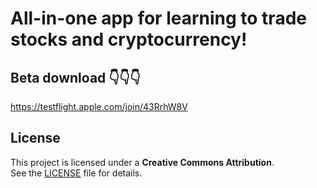 # All-in-one app for learning to trade stocks and cryptocurrency!
## Beta download 👇👇👇
https://testflight.apple.com/join/43RrhW8V
## License  
This project is licensed under a **Creative Commons Attribution**.  
See the [LICENSE](./LICENSE) file for details.  
